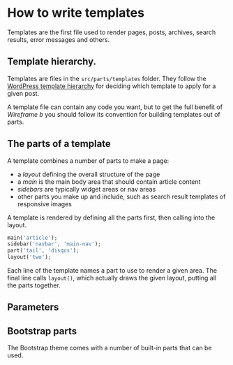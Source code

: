 # How to write templates

Templates are the first file used to render pages, posts, archives, search results, error messages and others.

## Template hierarchy.

Templates are files in the `src/parts/templates` folder.
They follow the [WordPress template hierarchy](http://codex.wordpress.org/Template_Hierarchy) for deciding which template to apply for a given post.

A template file can contain any code you want, but to get the full benefit of _Wireframe b_ you should follow its convention for building templates out of parts.


## The parts of a template

A template combines a number of parts to make a page:

 - a *layout* defining the overall structure of the page
 - a *main* is the main body area that should contain article content
 - *sidebars* are typically widget areas or nav areas
 - other parts you make up and include, such as search result templates of responsive images

A template is rendered by defining all the parts first, then calling into the layout.

```php
main('article');
sidebar('navbar', 'main-nav');
part('tail', 'disqus');
layout('two');
```

Each line of the template names a part to use to render a given area.
The final line calls `layout()`, which actually draws the given layout, putting all the parts together.


## Parameters



## Bootstrap parts

The Bootstrap theme comes with a number of built-in parts that can be used.


